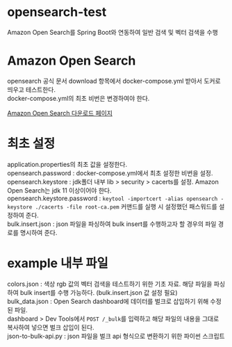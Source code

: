 # opensearch-test
Amazon Open Search를 Spring Boot와 연동하여 일반 검색 및 벡터 검색을 수행

# Amazon Open Search
opensearch 공식 문서 download 항목에서 docker-compose.yml 받아서 도커로 띄우고 테스트한다.  
docker-compose.yml의 최초 비번은 변경하여야 한다.

[Amazon Open Search 다운로드 페이지](https://opensearch.org/downloads.html)

# 최초 설정
application.properties의 최초 값을 설정한다.  
opensearch.password : docker-compose.yml에서 최초 설정한 비번을 설정.  
opensearch.keystore : jdk폴더 내부 lib > security > cacerts를 설정. Amazon Open Search는 jdk 11 이상이어야 한다.  
opensearch.keystore.password : `keytool -importcert -alias opensearch -keystore ./cacerts -file root-ca.pem` 커맨드를 실행 시 설정했던 패스워드를 설정하여 준다.  
bulk.insert.json : json 파일을 파싱하여 bulk insert를 수행하고자 할 경우의 파일 경로를 명시하여 준다.  

# example 내부 파일
colors.json : 색상 rgb 값의 벡터 검색을 테스트하기 위한 기초 자료. 해당 파일을 파싱하여 bulk insert를 수행 가능하다. (bulk.insert.json 값 설정 필요)    
bulk_data.json : Open Search dashboard에 데이터를 벌크로 삽입하기 위해 수정된 파일.   
dashboard > Dev Tools에서  `POST /_bulk`를 입력하고 해당 파일의 내용을 그대로 복사하여 넣으면 벌크 삽입이 된다.  
json-to-bulk-api.py : json 파일을 벌크 api 형식으로 변환하기 위한 파이썬 스크립트  
